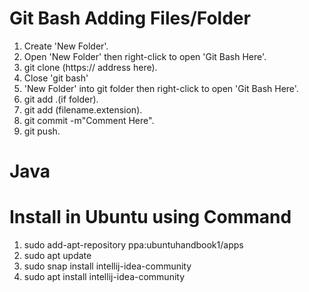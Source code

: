 # Git Bash Adding Files/Folder
1. Create 'New Folder'.
2. Open 'New Folder' then right-click to open 'Git Bash Here'.
3. git clone (https:// address here).
4. Close 'git bash'
5. 'New Folder' into git folder then right-click to open 'Git Bash Here'. 
6. git add .(if folder). 
7. git add (filename.extension).
8. git commit -m"Comment Here".
9. git push.






# Java
# Install in Ubuntu using Command
1. sudo add-apt-repository ppa:ubuntuhandbook1/apps
2. sudo apt update
3. sudo snap install intellij-idea-community
4. sudo apt install intellij-idea-community
